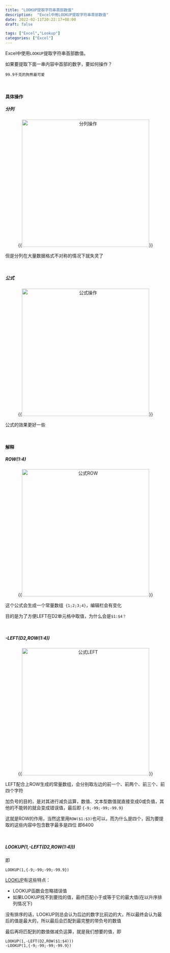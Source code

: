 ```yaml
---
title: "LOOKUP提取字符串首部数值"
description:  "Excel中用LOOKUP提取字符串首部数值"
date: 2022-02-11T20:22:17+08:00
draft: false

tags: ["Excel","Lookup"]
categories: ["Excel"]
---
```




Excel中使用`LOOKUP`提取字符串首部数值。

<!--more-->

如果要提取下面一串内容中首部的数字，要如何操作？

`99.9千克的狗熊最可爱`

&nbsp;

#### 具体操作

##### 分列

<center>
    {{<image src="/images/gif/excel_lookup_example1.gif" title="分列操作" width="400px" >}}
</center>


但是分列在大量数据格式不对称的情况下就失灵了

&nbsp;

##### 公式

<center>
    {{<image src="/images/gif/excel_lookup_example2.gif" title="公式操作" width="400px" >}}
</center>


公式的效果更好一些

&nbsp;

#### 解释

##### ROW($1:$4)

<center>
    {{<image src="/images/gif/excel_row_example1.gif" title="公式ROW" width="400px" >}}
</center>


这个公式会生成一个常量数组` {1;2;3;4}`，编辑栏会有变化

目的是为了方便LEFT在D2单元格中取值，为什么会是`$1:$4？`

&nbsp;

##### -LEFT(D2,ROW($1:$4))

<center>
    {{<image src="/images/gif/excel_left_example1.gif" title="公式LEFT" width="400px" >}}
</center>



LEFT配合上ROW生成的常量数组，会分别取左边的前一个、前两个、前三个、前四个字符

加负号的目的，是对其进行减负运算，数值、文本型数值就直接变成0或负值，其他的不能转的就会变成错误值，最后即 `{-9;-99;-99;-99.9}`

这就是ROW的作用，当然这里用`ROW($1:$3)`也可以，而为什么是四个，因为要提取的这些内容中包含数字最多是四位 即6400

&nbsp;

##### LOOKUP(1,-LEFT(D2,ROW($1:$4)))

即

```
LOOKUP(1,{-9;-99;-99;-99.9})
```

[LOOKUP](https://support.microsoft.com/zh-cn/office/lookup-%e5%87%bd%e6%95%b0-446d94af-663b-451d-8251-369d5e3864cb?ui=zh-cn&rs=zh-cn&ad=cn)有这些特点：

- LOOKUP函数会忽略错误值
- 如果LOOKUP找不到要找的值，最终匹配小于或等于它的最大值(在以升序排列情况下)

没有排序的话，LOOKUP则总会认为后边的数字比前边的大，所以最终会认为最后的值是最大的，所以最后会匹配到最完整的带负号的数值

最后再将匹配到的数值做减负运算，就是我们想要的值，即

```
LOOKUP(1,-LEFT(D2,ROW($1:$4)))
-LOOKUP(1,{-9;-99;-99;-99.9})
```

